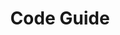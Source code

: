 ---
title: 'Code Guide'
description: 'Standards for developing consistent, flexible, and sustainable HTML and CSS.'
link: 'https://codeguide.co/'
imageURL: 'https://res.cloudinary.com/dc6mrv5cb/image/upload/v1718793877/personal-resources/learning/codeguide.co__a7xwvc_gqxotr.webp'
---